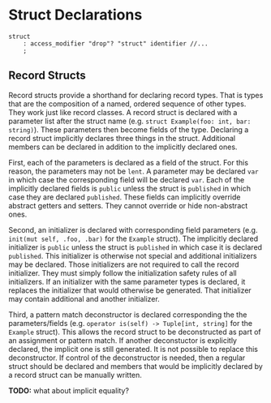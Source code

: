 # Struct Declarations

```grammar
struct
    : access_modifier "drop"? "struct" identifier //...
    ;
```

## Record Structs

Record structs provide a shorthand for declaring record types. That is types that are the
composition of a named, ordered sequence of other types. They work just like record classes. A
record struct is declared with a parameter list after the struct name (e.g. `struct Example(foo:
int, bar: string)`). These parameters then become fields of the type. Declaring a record struct
implicitly declares three things in the struct. Additional members can be declared in addition to
the implicitly declared ones.

First, each of the parameters is declared as a field of the struct. For this reason, the parameters
may not be `lent`. A parameter may be declared `var` in which case the corresponding field will be
declared `var`. Each of the implicitly declared fields is `public` unless the struct is `published`
in which case they are declared `published`. These fields can implicitly override abstract getters
and setters. They cannot override or hide non-abstract ones.

Second, an initializer is declared with corresponding field parameters (e.g. `init(mut self, .foo,
.bar)` for the `Example` struct). The implicitly declared initializer is `public` unless the struct
is `published` in which case it is declared `published`. This initializer is otherwise not special
and additional initializers may be declared. Those initializers are not required to call the record
initializer. They must simply follow the initialization safety rules of all initializers. If an
initializer with the same parameter types is declared, it replaces the initializer that would
otherwise be generated. That initializer may contain additional and another initializer.

Third, a pattern match deconstructor is declared corresponding the the parameters/fields (e.g.
`operator is(self) -> Tuple[int, string]` for the `Example` struct). This allows the record struct
to be deconstructed as part of an assignment or pattern match. If another deconstuctor is explicitly
declared, the implicit one is still generated. It is not possible to replace this deconstructor. If
control of the deconstructor is needed, then a regular struct should be declared and members that
would be implicitly declared by a record struct can be manually written.

**TODO:** what about implicit equality?
